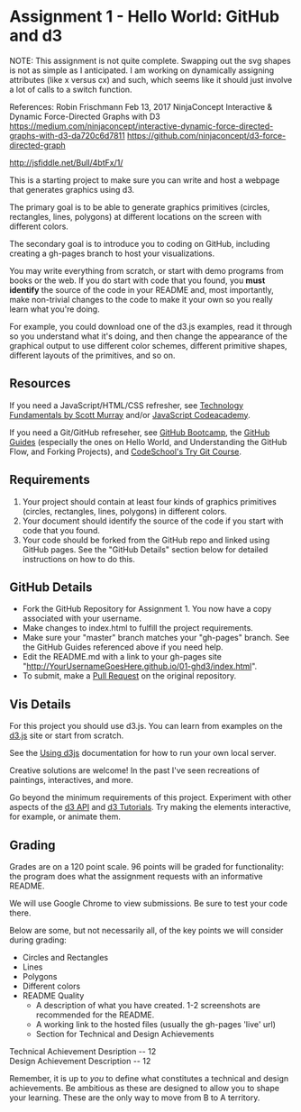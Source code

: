 Assignment 1 - Hello World: GitHub and d3  
===
NOTE: This assignment is not quite complete. Swapping out the svg shapes is not as simple as I anticipated. I am working on dynamically assigning attributes (like x versus cx) and such, which seems like it should just involve a lot of calls to a switch function.


References:
Robin Frischmann Feb 13, 2017
NinjaConcept
Interactive & Dynamic Force-Directed Graphs with D3
https://medium.com/ninjaconcept/interactive-dynamic-force-directed-graphs-with-d3-da720c6d7811
https://github.com/ninjaconcept/d3-force-directed-graph


http://jsfiddle.net/Bull/4btFx/1/

This is a starting project to make sure you can write and host a webpage that generates graphics using d3.

The primary goal is to be able to generate graphics primitives (circles, rectangles, lines, polygons) at different locations on the screen with different colors.

The secondary goal is to introduce you to coding on GitHub, including creating a gh-pages branch to host your visualizations.

You may write everything from scratch, or start with demo programs from books or the web.
If you do start with code that you found, you **must identify** the source of the code in your README and, most importantly, make non-trivial changes to the code to make it your own so you really learn what you're doing.

For example, you could download one of the d3.js examples, read it through so you understand what it's doing, and then change the appearance of the graphical output to use different color schemes, different primitive shapes, different layouts of the primitives, and so on.

Resources
---

If you need a JavaScript/HTML/CSS refresher, see [Technology Fundamentals by Scott Murray](http://chimera.labs.oreilly.com/books/1230000000345/ch03.html#_html) and/or [JavaScript Codeacademy](https://www.codecademy.com/en/tracks/javascript).

If you need a Git/GitHub refreseher, see [GitHub Bootcamp](https://help.github.com/categories/bootcamp/), the [GitHub Guides](https://guides.github.com/) (especially the ones on Hello World, and Understanding the GitHub Flow, and Forking Projects), and [CodeSchool's Try Git Course](https://www.codeschool.com/courses/try-git).

Requirements
---

1. Your project should contain at least four kinds of graphics primitives (circles, rectangles, lines, polygons) in different colors.
2. Your document should identify the source of the code if you start with code that you found.
3. Your code should be forked from the GitHub repo and linked using GitHub pages. See the "GitHub Details" section below for detailed instructions on how to do this.

GitHub Details
---

- Fork the GitHub Repository for Assignment 1. You now have a copy associated with your username.
- Make changes to index.html to fulfill the project requirements.
- Make sure your "master" branch matches your "gh-pages" branch. See the GitHub Guides referenced above if you need help.
- Edit the README.md with a link to your gh-pages site "http://YourUsernameGoesHere.github.io/01-ghd3/index.html".
- To submit, make a [Pull Request](https://help.github.com/articles/using-pull-requests/) on the original repository.

Vis Details
---

For this project you should use d3.js.
You can learn from examples on the [d3.js](http://d3js.org) site or start from scratch.

See the [Using d3js](https://github.com/mbostock/d3/wiki#using) documentation for how to run your own local server.

Creative solutions are welcome! In the past I've seen recreations of paintings, interactives, and more.

Go beyond the minimum requirements of this project.
Experiment with other aspects of the [d3 API](https://github.com/mbostock/d3/wiki/API-Reference) and [d3 Tutorials](https://github.com/mbostock/d3/wiki/Tutorials).
Try making the elements interactive, for example, or animate them.

Grading
---

Grades are on a 120 point scale.
96 points will be graded for functionality: the program does what the assignment requests with an informative README.

We will use Google Chrome to view submissions.
Be sure to test your code there.

Below are some, but not necessarily all, of the key points we will consider during grading:

- Circles and Rectangles  
- Lines  
- Polygons  
- Different colors  
- README Quality
    - A description of what you have created. 1-2 screenshots are recommended for the README.  
    - A working link to the hosted files (usually the gh-pages 'live' url)  
    - Section for Technical and Design Achievements

Technical Achievement Desription -- 12  
Design Achievement Description -- 12

Remember, it is up to *you* to define what constitutes a technical and design achievements.
Be ambitious as these are designed to allow you to shape your learning.
These are the only way to move from B to A territory.
